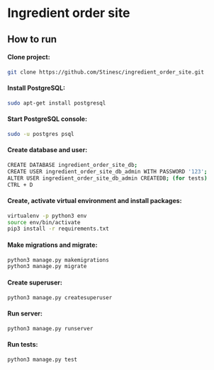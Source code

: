 # Ingredient order site

## How to run

#### Clone project:
```bash
git clone https://github.com/Stinesc/ingredient_order_site.git
```
#### Install PostgreSQL:
```bash
sudo apt-get install postgresql
```
#### Start PostgreSQL console:
```bash
sudo -u postgres psql
```
#### Create database and user:
```bash
CREATE DATABASE ingredient_order_site_db;
CREATE USER ingredient_order_site_db_admin WITH PASSWORD '123';
ALTER USER ingredient_order_site_db_admin CREATEDB; (for tests)
CTRL + D
```
#### Create, activate virtual environment and install packages:
```bash
virtualenv -p python3 env
source env/bin/activate
pip3 install -r requirements.txt
```
#### Make migrations and migrate:
```bash
python3 manage.py makemigrations
python3 manage.py migrate
```
#### Create superuser:
```bash
python3 manage.py createsuperuser
```
#### Run server:
```bash
python3 manage.py runserver
```
#### Run tests:
```bash
python3 manage.py test
```